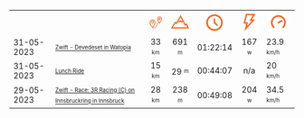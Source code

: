 <table>
    <tr>
        <th></th>
        <th></th>
        <th align="center"><img src="https://raw.githubusercontent.com/robiningelbrecht/strava-activities/master/public/distance.svg" width="35" alt="distance" title="distance"/></th>
        <th align="center"><img src="https://raw.githubusercontent.com/robiningelbrecht/strava-activities/master/public/elevation.svg" width="35" alt="elevation" title="elevation"/></th>
        <th align="center"><img src="https://raw.githubusercontent.com/robiningelbrecht/strava-activities/master/public/time.svg" width="35" alt="time" title="time"/></th>
        <th align="center"><img src="https://raw.githubusercontent.com/robiningelbrecht/strava-activities/master/public/average-watt.svg" width="35" alt="average watts" title="average watts"/></th>
        <th align="center"><img src="https://raw.githubusercontent.com/robiningelbrecht/strava-activities/master/public/average-speed.svg" width="35" alt="average speed" title="average speed"/></th>
    </tr>
            <tr>
            <td>31-05-2023</td>
            <td><sup><sub><a href="https://www.strava.com/activities/9176313509">Zwift - Devedeset in Watopia</a></sub></sup></td>
            <td align="center">33 <sup><sub>km</sub></sup></td>
            <td align="center">691 <sup><sub>m</sub></sup></td>
            <td align="center">01:22:14</td>
            <td align="center">167 <sup><sub>w</sub></sup></td>
            <td>23.9 <sup><sub>km/h</sub></sup></td>
        </tr>
            <tr>
            <td>31-05-2023</td>
            <td><sup><sub><a href="https://www.strava.com/activities/9174924354">Lunch Ride</a></sub></sup></td>
            <td align="center">15 <sup><sub>km</sub></sup></td>
            <td align="center">29 <sup><sub>m</sub></sup></td>
            <td align="center">00:44:07</td>
            <td align="center">n/a</td>
            <td>20 <sup><sub>km/h</sub></sup></td>
        </tr>
            <tr>
            <td>29-05-2023</td>
            <td><sup><sub><a href="https://www.strava.com/activities/9162422046">Zwift - Race: 3R Racing (C) on Innsbruckring in Innsbruck</a></sub></sup></td>
            <td align="center">28 <sup><sub>km</sub></sup></td>
            <td align="center">238 <sup><sub>m</sub></sup></td>
            <td align="center">00:49:08</td>
            <td align="center">204 <sup><sub>w</sub></sup></td>
            <td>34.5 <sup><sub>km/h</sub></sup></td>
        </tr>
    </table>
